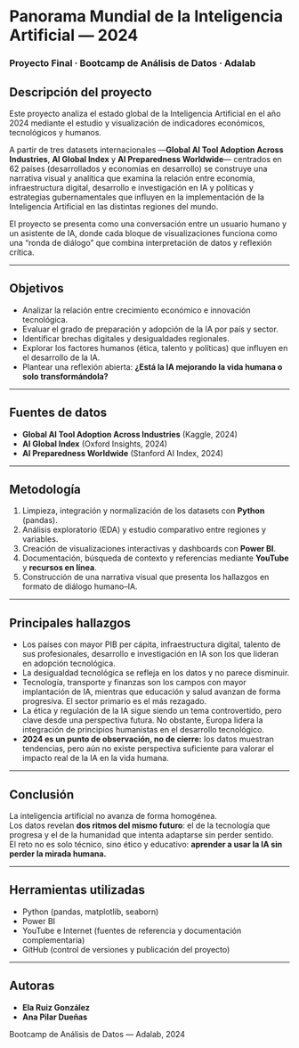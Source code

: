 # Panorama Mundial de la Inteligencia Artificial — 2024
### Proyecto Final · Bootcamp de Análisis de Datos · Adalab

## Descripción del proyecto
Este proyecto analiza el estado global de la Inteligencia Artificial en el año 2024 mediante el estudio y visualización de indicadores económicos, tecnológicos y humanos.

A partir de tres datasets internacionales —**Global AI Tool Adoption Across Industries**, **AI Global Index** y **AI Preparedness Worldwide**— centrados en 62 países (desarrollados y economías en desarrollo) se construye una narrativa visual y analítica que examina la relación entre economía, infraestructura digital, desarrollo e investigación en IA y políticas y estrategias gubernamentales que influyen en la implementación de la Inteligencia Artificial en las distintas regiones del mundo. 


El proyecto se presenta como una conversación entre un usuario humano y un asistente de IA, donde cada bloque de visualizaciones funciona como una “ronda de diálogo” que combina interpretación de datos y reflexión crítica.

---

## Objetivos
- Analizar la relación entre crecimiento económico e innovación tecnológica.  
- Evaluar el grado de preparación y adopción de la IA por país y sector.  
- Identificar brechas digitales y desigualdades regionales.  
- Explorar los factores humanos (ética, talento y políticas) que influyen en el desarrollo de la IA.  
- Plantear una reflexión abierta: **¿Está la IA mejorando la vida humana o solo transformándola?**

---

## Fuentes de datos
- **Global AI Tool Adoption Across Industries** (Kaggle, 2024)  
- **AI Global Index** (Oxford Insights, 2024)  
- **AI Preparedness Worldwide** (Stanford AI Index, 2024)

---

## Metodología
1. Limpieza, integración y normalización de los datasets con **Python** (pandas).  
2. Análisis exploratorio (EDA) y estudio comparativo entre regiones y variables.  
3. Creación de visualizaciones interactivas y dashboards con **Power BI**.  
4. Documentación, búsqueda de contexto y referencias mediante **YouTube** y **recursos en línea**.  
5. Construcción de una narrativa visual que presenta los hallazgos en formato de diálogo humano–IA.

---

## Principales hallazgos
- Los países con mayor PIB per cápita, infraestructura digital, talento de sus profesionales, desarrollo e investigación en IA son los que lideran en adopción tecnológica.
- La desigualdad tecnológica se refleja en los datos y no parece disminuir. 
- Tecnología, transporte y finanzas son los campos con mayor implantación de IA, mientras que educación y salud avanzan de forma progresiva. El sector primario es el más rezagado.
- La ética y regulación de la IA sigue siendo un tema controvertido, pero clave desde una perspectiva futura. No obstante, Europa lidera la integración de principios humanistas en el desarrollo tecnológico. 
- **2024 es un punto de observación, no de cierre:** los datos muestran tendencias, pero aún no existe perspectiva suficiente para valorar el impacto real de la IA en la vida humana.

---

## Conclusión
La inteligencia artificial no avanza de forma homogénea.  
Los datos revelan **dos ritmos del mismo futuro**: el de la tecnología que progresa y el de la humanidad que intenta adaptarse sin perder sentido.  
El reto no es solo técnico, sino ético y educativo: **aprender a usar la IA sin perder la mirada humana.**

---

## Herramientas utilizadas
- Python (pandas, matplotlib, seaborn)  
- Power BI  
- YouTube e Internet (fuentes de referencia y documentación complementaria)  
- GitHub (control de versiones y publicación del proyecto)

---

## Autoras
- **Ela Ruiz González**  
- **Ana Pilar Dueñas**

Bootcamp de Análisis de Datos — Adalab, 2024

